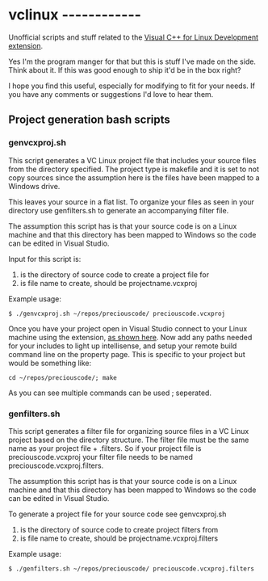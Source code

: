 # vclinux ------------
Unofficial scripts and stuff related to the [Visual C++ for Linux Development extension](http://aka.ms/vslinux). 

Yes I'm the program manger for that but this is stuff I've made on the side. Think about it. If this was good enough to ship it'd be in the box right?

I hope you find this useful, especially for modifying to fit for your needs. If you have any comments or suggestions I'd love to hear them.

## Project generation bash scripts

### genvcxproj.sh
This script generates a VC Linux project file that includes your source files from the directory specified. The project type is makefile and it is set to not copy sources since the assumption here is the files have been mapped to a Windows drive.

This leaves your source in a flat list. To organize your files as seen in your directory use genfilters.sh to generate an accompanying filter file.

The assumption this script has is that your source code is on a Linux machine and that this directory has been mapped to Windows so the code can be edited in Visual Studio.

Input for this script is:
1. is the directory of source code to create a project file for
2. is file name to create, should be projectname.vcxproj

Example usage:
```
$ ./genvcxproj.sh ~/repos/preciouscode/ preciouscode.vcxproj
```

Once you have your project open in Visual Studio connect to your Linux machine using the extension, [as shown here](https://blogs.msdn.microsoft.com/vcblog/2016/03/30/visual-c-for-linux-development/#consoleapp).
Now add any paths needed for your includes to light up intellisense, and setup your remote build command line on the property page. This is specific to your project but would be something like:
```
cd ~/repos/preciouscode/; make
```
As you can see multiple commands can be used ; seperated.

### genfilters.sh
This script generates a filter file for organizing source files in a VC Linux project based on the directory structure. The filter file must be the same name as your project file + .filters. So if your project file is preciouscode.vcxproj your filter file needs to be named preciouscode.vcxproj.filters. 

The assumption this script has is that your source code is on a Linux machine and that this directory has been mapped to Windows so the code can be edited in Visual Studio.

To generate a project file for your source code see genvcxproj.sh

1. is the directory of source code to create project filters from
2. is file name to create, should be projectname.vcxproj.filters

Example usage:
```
$ ./genfilters.sh ~/repos/preciouscode/ preciouscode.vcxproj.filters
```